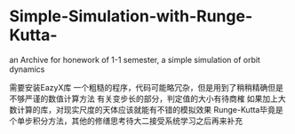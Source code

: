 # Simple-Simulation-with-Runge-Kutta-
an Archive for honework of 1-1 semester, a simple simulation of orbit dynamics

需要安装EazyX库
一个粗糙的程序，代码可能略冗杂，但是用到了稍稍精确但是不够严谨的数值计算方法
有关变步长的部分，判定值的大小有待商榷
如果加上大数计算的库，对现实尺度的天体应该就能有不错的模拟效果
Runge-Kutta毕竟是个单步积分方法，其他的修缮思考待大二接受系统学习之后再来补充
